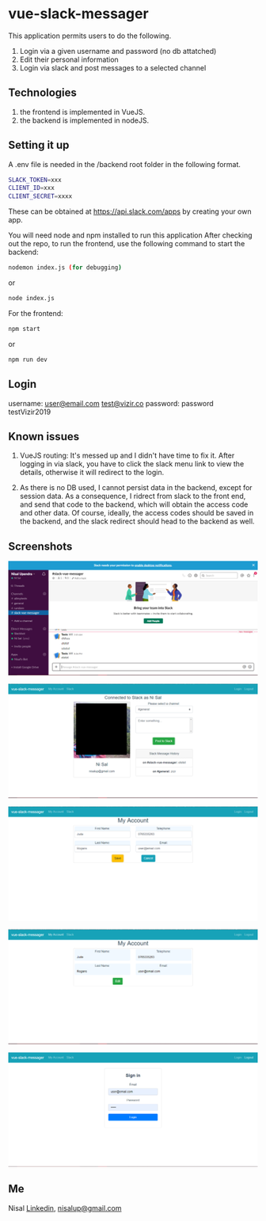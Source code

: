 # vue-slack-messager
This application permits users to do the following.
1) Login via a given username and password (no db attatched)
2) Edit their personal information
3) Login via slack and post messages to a selected channel

## Technologies
1) the frontend is implemented in VueJS.
2) the backend is implemented in nodeJS.

## Setting it up
A .env file is needed in the /backend root folder in the following format.

```bash
SLACK_TOKEN=xxx
CLIENT_ID=xxx
CLIENT_SECRET=xxxx
```

These can be obtained at https://api.slack.com/apps by creating your own app.

You will need node and npm installed to run this application
After checking out the repo, to run the frontend, use the following command to start the backend:

```bash
nodemon index.js (for debugging)
```
or
```bash
node index.js
```

For the frontend:

```bash
npm start
```
or
```bash
npm run dev
```
## Login
username: user@email.com    test@vizir.co
password: password          testVizir2019

## Known issues
1) VueJS routing: It's messed up and I didn't have time to fix it. After logging in via slack, you have to click the slack menu link to view the details, otherwise it will redirect to the login. 

2) As there is no DB used, I cannot persist data in the backend, except for session data. As a consequence, I ridrect from slack to the front end, and send that code to the backend, which will obtain the access code and other data.
Of course, ideally, the access codes should be saved in the backend, and the slack redirect should head to the backend as well.

## Screenshots

![Screens](assets/1.PNG)

![Screens](assets/2.PNG)

![Screens](assets/3.PNG)

![Screens](assets/4.PNG)

![Screens](assets/5.PNG)

## Me
Nisal [Linkedin](https://linkedin.com/in/nisalup/), nisalup@gmail.com
